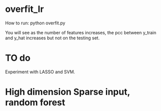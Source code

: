 # overfit_lr
How to run:
python overfit.py

You will see as the number of features increases, the pcc between y_train and y_hat increases but not on the testing set.

# TO do
Experiment with LASSO and SVM.

# High dimension Sparse input, random forest 
